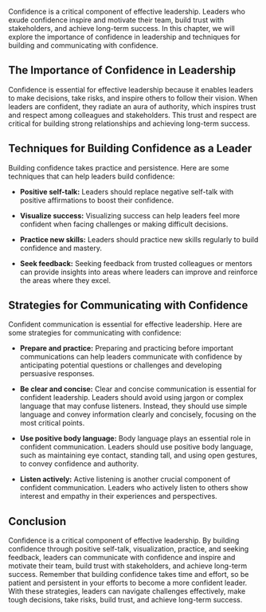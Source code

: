
Confidence is a critical component of effective leadership. Leaders who exude confidence inspire and motivate their team, build trust with stakeholders, and achieve long-term success. In this chapter, we will explore the importance of confidence in leadership and techniques for building and communicating with confidence.

The Importance of Confidence in Leadership
------------------------------------------

Confidence is essential for effective leadership because it enables leaders to make decisions, take risks, and inspire others to follow their vision. When leaders are confident, they radiate an aura of authority, which inspires trust and respect among colleagues and stakeholders. This trust and respect are critical for building strong relationships and achieving long-term success.

Techniques for Building Confidence as a Leader
----------------------------------------------

Building confidence takes practice and persistence. Here are some techniques that can help leaders build confidence:

* **Positive self-talk:** Leaders should replace negative self-talk with positive affirmations to boost their confidence.

* **Visualize success:** Visualizing success can help leaders feel more confident when facing challenges or making difficult decisions.

* **Practice new skills:** Leaders should practice new skills regularly to build confidence and mastery.

* **Seek feedback:** Seeking feedback from trusted colleagues or mentors can provide insights into areas where leaders can improve and reinforce the areas where they excel.

Strategies for Communicating with Confidence
--------------------------------------------

Confident communication is essential for effective leadership. Here are some strategies for communicating with confidence:

* **Prepare and practice:** Preparing and practicing before important communications can help leaders communicate with confidence by anticipating potential questions or challenges and developing persuasive responses.

* **Be clear and concise:** Clear and concise communication is essential for confident leadership. Leaders should avoid using jargon or complex language that may confuse listeners. Instead, they should use simple language and convey information clearly and concisely, focusing on the most critical points.

* **Use positive body language:** Body language plays an essential role in confident communication. Leaders should use positive body language, such as maintaining eye contact, standing tall, and using open gestures, to convey confidence and authority.

* **Listen actively:** Active listening is another crucial component of confident communication. Leaders who actively listen to others show interest and empathy in their experiences and perspectives.

Conclusion
----------

Confidence is a critical component of effective leadership. By building confidence through positive self-talk, visualization, practice, and seeking feedback, leaders can communicate with confidence and inspire and motivate their team, build trust with stakeholders, and achieve long-term success. Remember that building confidence takes time and effort, so be patient and persistent in your efforts to become a more confident leader. With these strategies, leaders can navigate challenges effectively, make tough decisions, take risks, build trust, and achieve long-term success.
